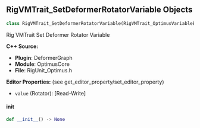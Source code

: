 ## RigVMTrait_SetDeformerRotatorVariable Objects

```python
class RigVMTrait_SetDeformerRotatorVariable(RigVMTrait_OptimusVariableBase)
```

Rig VMTrait Set Deformer Rotator Variable

**C++ Source:**

- **Plugin**: DeformerGraph
- **Module**: OptimusCore
- **File**: RigUnit_Optimus.h

**Editor Properties:** (see get_editor_property/set_editor_property)

- ``value`` (Rotator):  [Read-Write]

<a id="unreal.RigVMTrait_SetDeformerRotatorVariable.__init__"></a>

#### __init__

```python
def __init__() -> None
```

<a id="unreal.RigVMTrait_SetDeformerRotatorArrayVariable"></a>
